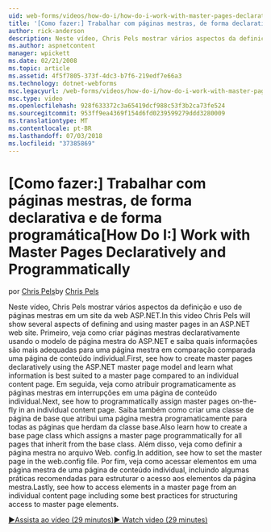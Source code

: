 ```yaml
---
uid: web-forms/videos/how-do-i/how-do-i-work-with-master-pages-declaratively-and-programmatically
title: '[Como fazer:] Trabalhar com páginas mestras, de forma declarativa e de forma programática | Microsoft Docs'
author: rick-anderson
description: Neste vídeo, Chris Pels mostrar vários aspectos da definição e uso de páginas mestras em um site da web ASP.NET. Primeiro, consulte como criar páginas mestras declarati...
ms.author: aspnetcontent
manager: wpickett
ms.date: 02/21/2008
ms.topic: article
ms.assetid: 4f5f7805-373f-4dc3-b7f6-219edf7e66a3
ms.technology: dotnet-webforms
msc.legacyurl: /web-forms/videos/how-do-i/how-do-i-work-with-master-pages-declaratively-and-programmatically
msc.type: video
ms.openlocfilehash: 928f633372c3a65419dcf988c53f3b2ca73fe524
ms.sourcegitcommit: 953ff9ea4369f154d6fd0239599279ddd3280009
ms.translationtype: MT
ms.contentlocale: pt-BR
ms.lasthandoff: 07/03/2018
ms.locfileid: "37385869"
---
```

<a name="how-do-i-work-with-master-pages-declaratively-and-programmatically"></a><span data-ttu-id="3c4e6-104">[Como fazer:] Trabalhar com páginas mestras, de forma declarativa e de forma programática</span><span class="sxs-lookup"><span data-stu-id="3c4e6-104">[How Do I:] Work with Master Pages Declaratively and Programmatically</span></span>
====================
<span data-ttu-id="3c4e6-105">por [Chris Pels](https://twitter.com/chrispels)</span><span class="sxs-lookup"><span data-stu-id="3c4e6-105">by [Chris Pels](https://twitter.com/chrispels)</span></span>

<span data-ttu-id="3c4e6-106">Neste vídeo, Chris Pels mostrar vários aspectos da definição e uso de páginas mestras em um site da web ASP.NET.</span><span class="sxs-lookup"><span data-stu-id="3c4e6-106">In this video Chris Pels will show several aspects of defining and using master pages in an ASP.NET web site.</span></span> <span data-ttu-id="3c4e6-107">Primeiro, veja como criar páginas mestras declarativamente usando o modelo de página mestra do ASP.NET e saiba quais informações são mais adequadas para uma página mestra em comparação comparada uma página de conteúdo individual.</span><span class="sxs-lookup"><span data-stu-id="3c4e6-107">First, see how to create master pages declaratively using the ASP.NET master page model and learn what information is best suited to a master page compared to an individual content page.</span></span> <span data-ttu-id="3c4e6-108">Em seguida, veja como atribuir programaticamente as páginas mestras em interrupções em uma página de conteúdo individual.</span><span class="sxs-lookup"><span data-stu-id="3c4e6-108">Next, see how to programmatically assign master pages on-the-fly in an individual content page.</span></span> <span data-ttu-id="3c4e6-109">Saiba também como criar uma classe de página de base que atribui uma página mestra programaticamente para todas as páginas que herdam da classe base.</span><span class="sxs-lookup"><span data-stu-id="3c4e6-109">Also learn how to create a base page class which assigns a master page programmatically for all pages that inherit from the base class.</span></span> <span data-ttu-id="3c4e6-110">Além disso, veja como definir a página mestra no arquivo Web. config.</span><span class="sxs-lookup"><span data-stu-id="3c4e6-110">In addition, see how to set the master page in the web.config file.</span></span> <span data-ttu-id="3c4e6-111">Por fim, veja como acessar elementos em uma página mestra de uma página de conteúdo individual, incluindo algumas práticas recomendadas para estruturar o acesso aos elementos da página mestra.</span><span class="sxs-lookup"><span data-stu-id="3c4e6-111">Lastly, see how to access elements in a master page from an individual content page including some best practices for structuring access to master page elements.</span></span>

[<span data-ttu-id="3c4e6-112">&#9654;Assista ao vídeo (29 minutos)</span><span class="sxs-lookup"><span data-stu-id="3c4e6-112">&#9654; Watch video (29 minutes)</span></span>](https://channel9.msdn.com/Blogs/ASP-NET-Site-Videos/how-do-i-work-with-master-pages-declaratively-and-programmatically)
